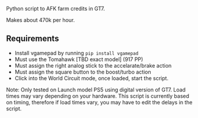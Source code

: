 Python script to AFK farm credits in GT7.

Makes about 470k per hour.


## Requirements
* Install vgamepad by running `pip install vgamepad`
* Must use the Tomahawk [TBD exact model] (917 PP)
* Must assign the right analog stick to the accelarate/brake action
* Must assign the square button to the boost/turbo action
* Click into the World Circuit mode, once loaded, start the script.


Note:
Only tested on Launch model PS5 using digital version of GT7.
Load times may vary depending on your hardware.
This script is currently based on timing, therefore if load times vary, you may have to edit the delays in the script.